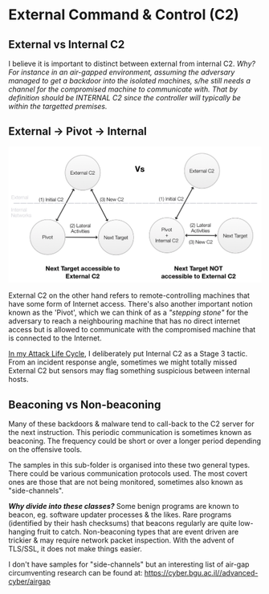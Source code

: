 # External Command & Control (C2)

## External vs Internal C2

I believe it is important to distinct between external from internal C2. *Why? For instance in an air-gapped environment, assuming the adversary managed to get a backdoor into the isolated machines, s/he still needs a channel for the compromised machine to communicate with. That by definition should be INTERNAL C2 since the controller will typically be within the targetted premises.* 

## External -> Pivot -> Internal

![](img/c2types.png)

External C2 on the other hand refers to remote-controlling machines that have some form of Internet access. There's also another important notion known as the 'Pivot', which we can think of as a *"stepping stone"* for the adversary to reach a neighbouring machine that has no direct internet access but is allowed to communicate with the compromised machine that is connected to the Internet. 

[In my Attack Life Cycle](https://jym.sg), I deliberately put Internal C2 as a Stage 3 tactic. From an incident response angle, sometimes we might totally missed External C2 but sensors may flag something suspicious between internal hosts.

## Beaconing vs Non-beaconing

Many of these backdoors & malware tend to call-back to the C2 server for the next instruction. This periodic communication is sometimes known as beaconing. The frequency could be short or over a longer period depending on the offensive tools.

The samples in this sub-folder is organised into these two general types. There could be various communication protocols used. The most covert ones are those that are not being monitored, sometimes also known as "side-channels". 

***Why divide into these classes?*** Some benign programs are known to beacon, eg. software updater processes & the likes. Rare programs (identified by their hash checksums) that beacons regularly are quite low-hanging fruit to catch. Non-beaconing types that are event driven are trickier & may require network packet inspection. With the advent of TLS/SSL, it does not make things easier.

I don't have samples for "side-channels" but an interesting list of air-gap circumventing research can be found at: https://cyber.bgu.ac.il//advanced-cyber/airgap 